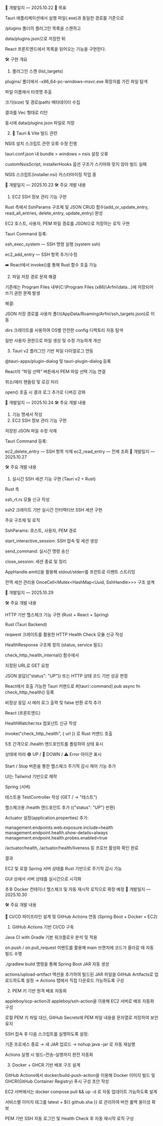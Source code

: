 📅 개발일지 — 2025.10.22
🎯 목표

Tauri 애플리케이션에서 실행 파일(.exe)과 동일한 경로를 기준으로

/plugins 폴더의 플러그인 목록을 스캔하고

data/plugins.json으로 저장한 뒤

React 프론트엔드에서 목록을 읽어오는 기능을 구현한다.

🛠️ 구현 개요
1. 플러그인 스캔 (list_targets)

plugins/ 폴더에서 -x86_64-pc-windows-msvc.exe 확장자를 가진 파일 탐색

파일 이름에서 타겟명 추출

크기(size) 및 경로(path) 메타데이터 수집

결과를 Vec<TargetEntry> 형태로 리턴

동시에 data/plugins.json 파일로 저장

2. 🧱 Tauri & Vite 빌드 관련

NSIS 설치 스크립트 관련 오류 수정 진행

tauri.conf.json 내 bundle > windows > nsis 설정 오류

customNsisScript, installerHooks 옵션 구조가 스키마와 맞지 않아 빌드 실패

NSIS 스크립트(installer.nsi) 커스터마이징 작업 중

🧾 개발일지 — 2025.10.23
🛠️ 주요 개발 내용
1. EC2 SSH 정보 관리 기능 구현

Rust 측에서 SshParams 구조체 및 JSON CRUD 함수(add_or_update_entry, read_all_entries, delete_entry, update_entry) 완성

EC2 호스트, 사용자, PEM 파일 경로를 JSON으로 저장하는 로직 구현

Tauri Command 등록:

ssh_exec_system — SSH 명령 실행 (system ssh)

ec2_add_entry — SSH 항목 추가/수정

➡️ React에서 invoke()를 통해 Rust 함수 호출 가능

2. 파일 저장 경로 문제 해결

기존에는 Program Files 내부(C:\Program Files (x86)\Arfni\data\...)에 저장되어 쓰기 권한 문제 발생

해결:

JSON 저장 경로를 사용자 폴더(AppData/Roaming/Arfni/ssh_targets.json)로 이동

dirs 크레이트를 사용하여 OS별 안전한 config 디렉토리 자동 탐색

일반 사용자 권한으로 파일 생성 및 수정 가능하게 개선

3. Tauri v2 플러그인 기반 파일 다이얼로그 연동

@tauri-apps/plugin-dialog 및 tauri-plugin-dialog 등록

React의 “파일 선택” 버튼에서 PEM 파일 선택 기능 연결

취소/에러 핸들링 및 로깅 처리

open() 호출 시 결과 로그 추가로 디버깅 강화

📅 개발일지 — 2025.10.24
🛠️ 주요 개발 내용
1. 기능 명세서 작성
2. EC2 SSH 정보 관리 기능 구현

저장된 JSON 파일 수정 삭제

Tauri Command 등록:

ec2_delete_entry — SSH 항목 삭제
ec2_read_entry — 전제 조회
🧾 개발일지 — 2025.10.27

🛠️ 주요 개발 내용
1. 실시간 SSH 세션 기능 구현 (Tauri v2 + Rust)

Rust 측

ssh_rt.rs 모듈 신규 작성

ssh2 크레이트 기반 실시간 인터랙티브 SSH 세션 구현

주요 구조체 및 로직

SshParams: 호스트, 사용자, PEM 경로

start_interactive_session: SSH 접속 및 세션 생성

send_command: 실시간 명령 송신

close_session: 세션 종료 및 정리

AppHandle.emit()을 활용해 stdout/stderr를 프런트로 이벤트 스트리밍

전역 세션 관리용 OnceCell<Mutex<HashMap<Uuid, SshHandle>>> 구조 설계

🧾 개발일지 — 2025.10.29

🛠️ 주요 개발 내용

HTTP 기반 헬스체크 기능 구현 (Rust + React + Spring)

Rust (Tauri Backend)

reqwest 크레이트를 활용한 HTTP Health Check 모듈 신규 작성

HealthResponse 구조체 정의 (status, service 필드)

check_http_health_internal() 함수에서

지정된 URL로 GET 요청

JSON 응답({"status": "UP"}) 또는 HTTP 상태 코드 기반 성공 판정

React에서 호출 가능한 Tauri 커맨드로 #[tauri::command] pub async fn check_http_health() 등록

비정상 응답 시 에러 로그 출력 및 false 반환 로직 추가

React (프론트엔드)

HealthWatcher.tsx 컴포넌트 신규 작성

invoke("check_http_health", { url }) 로 Rust 커맨드 호출

5초 간격으로 /health 엔드포인트를 폴링하여 상태 표시

상태에 따라 🟢 UP / 🔴 DOWN / ⚠️ Error 아이콘 표시

Start / Stop 버튼을 통한 헬스체크 주기적 감시 제어 기능 추가

UI는 Tailwind 기반으로 제작

Spring (서버)

테스트용 TestController 작성 (GET / → "테스트")

헬스체크용 /health 엔드포인트 추가 ({"status": "UP"} 반환)

Actuator 설정(application.properties) 추가:

management.endpoints.web.exposure.include=health
management.endpoint.health.show-details=always
management.endpoint.health.probes.enabled=true


/actuator/health, /actuator/health/liveness 등 프로브 활성화 확인 완료

결과

EC2 및 로컬 Spring 서버 상태를 Rust 기반으로 주기적 감시 가능

GUI 상에서 서버 상태를 실시간으로 시각화

추후 Docker 컨테이너 헬스체크 및 자동 재시작 로직으로 확장 예정
🧾 개발일지 — 2025.10.30

🛠️ 주요 개발 내용

🔹 CI/CD 파이프라인 설계 및 GitHub Actions 연동 (Spring Boot + Docker + EC2)
1. GitHub Actions 기반 CI/CD 구축

Java CI with Gradle 기본 워크플로우 분석 및 적용

on.push / on.pull_request 이벤트를 활용해 main 브랜치에 코드가 올라갈 때 자동 빌드 수행

./gradlew build 명령을 통해 Spring Boot JAR 자동 생성

actions/upload-artifact 액션을 추가하여 빌드된 JAR 파일을 GitHub Artifacts로 업로드하도록 설정
→ Actions 탭에서 직접 다운로드 가능하도록 구성

2. PEM 키 기반 원격 배포 자동화

appleboy/scp-action과 appleboy/ssh-action을 이용해 EC2 서버로 배포 자동화 구성

로컬 PEM 키 파일 대신, GitHub Secrets에 PEM 파일 내용을 문자열로 저장하여 보안 유지

SSH 접속 후 다음 스크립트를 실행하도록 설정:

기존 프로세스 종료 → 새 JAR 업로드 → nohup java -jar 로 자동 재실행

Actions 실행 시 빌드–전송–실행까지 완전 자동화

3. Docker + GHCR 기반 배포 구조 설계

GitHub Actions에서 docker/build-push-action을 이용해 Docker 이미지 빌드 및 GHCR(GitHub Container Registry) 푸시 구성 초안 작성

EC2 서버에서는 docker compose pull && up -d 로 자동 업데이트 가능하도록 설계

서비스별 이미지 태그를 latest + ${{ github.sha }} 로 관리하여 버전 롤백 용이성 확보

PEM 기반 SSH 자동 로그인 및 Health Check 후 자동 재시작 로직 구상

